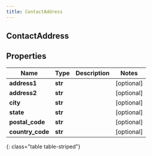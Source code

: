 ```yaml
---
title: ContactAddress
---
```

## ContactAddress

## Properties

|Name | Type | Description | Notes|
|------------ | ------------- | ------------- | -------------|
| **address1** | **str** |  | [optional] |
| **address2** | **str** |  | [optional] |
| **city** | **str** |  | [optional] |
| **state** | **str** |  | [optional] |
| **postal_code** | **str** |  | [optional] |
| **country_code** | **str** |  | [optional] |
{: class="table table-striped"}


